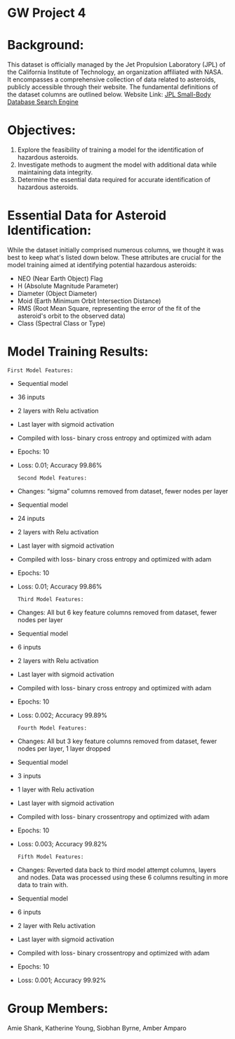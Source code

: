 # GW Project 4

# Background:
This dataset is officially managed by the Jet Propulsion Laboratory (JPL) of the California Institute of Technology, an organization affiliated with NASA. It encompasses a comprehensive collection of data related to asteroids, publicly accessible through their website. The fundamental definitions of the dataset columns are outlined below.
Website Link: [JPL Small-Body Database Search Engine](https://ssd.jpl.nasa.gov/tools/sbdb_query.html)

# Objectives:
1) Explore the feasibility of training a model for the identification of hazardous asteroids.
2) Investigate methods to augment the model with additional data while maintaining data integrity.
3) Determine the essential data required for accurate identification of hazardous asteroids.

# Essential Data for Asteroid Identification: 
While the dataset initially comprised numerous columns, we thought it was best to keep what's listed down below. These attributes are crucial for the model training aimed at identifying potential hazardous asteroids:
- NEO (Near Earth Object) Flag
- H (Absolute Magnitude Parameter)
- Diameter (Object Diameter)
- Moid (Earth Minimum Orbit Intersection Distance)
- RMS (Root Mean Square, representing the error of the fit of the asteroid's orbit to the observed data)
- Class (Spectral Class or Type)

# Model Training Results:
    First Model Features:
- Sequential model
- 36 inputs
- 2 layers with Relu activation
- Last layer with sigmoid activation
- Compiled with loss- binary cross entropy and optimized with adam
- Epochs: 10
- Loss: 0.01; Accuracy 99.86%

      Second Model Features:
- Changes: “sigma” columns removed from dataset, fewer nodes per layer
- Sequential model
- 24 inputs
- 2 layers with Relu activation
- Last layer with sigmoid activation
- Compiled with loss- binary cross entropy and optimized with adam
- Epochs: 10
- Loss: 0.01; Accuracy 99.86%

      Third Model Features:
- Changes: All but 6 key feature columns removed from dataset, fewer nodes per layer
- Sequential model
- 6 inputs
- 2 layers with Relu activation
- Last layer with sigmoid activation
- Compiled with loss- binary cross entropy and optimized with adam
- Epochs: 10
- Loss: 0.002; Accuracy 99.89%
 
      Fourth Model Features:
- Changes: All but 3 key feature columns removed from dataset, fewer nodes per layer, 1 layer dropped
- Sequential model
- 3 inputs
- 1 layer with Relu activation
- Last layer with sigmoid activation
- Compiled with loss- binary crossentropy and optimized with adam
- Epochs: 10
- Loss: 0.003; Accuracy 99.82%

      Fifth Model Features:
- Changes: Reverted data back to third model attempt columns, layers and nodes. Data was processed using these 6 columns resulting in more data to train with.
- Sequential model
- 6 inputs
- 2 layer with Relu activation
- Last layer with sigmoid activation
- Compiled with loss- binary crossentropy and optimized with adam
- Epochs: 10
- Loss: 0.001; Accuracy 99.92%

# Group Members:
Amie Shank, Katherine Young, Siobhan Byrne, Amber Amparo
